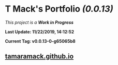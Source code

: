 # T Mack's Portfolio *(0.0.13)*
*This project is a **Work in Progress***

**Last Update: 11/22/2019, 14:12:52**

**Current Tag: v0.0.13-0-g65065b8**

## [tamaramack.github.io](https://tamaramack.github.io/)
